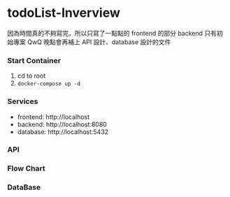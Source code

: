 # todoList-Inverview

因為時間真的不夠寫完，所以只寫了一點點的 frontend 的部分
backend 只有初始專案 QwQ
晚點會再補上 API 設計、database 設計的文件

### Start Container

1. cd to root
2. `docker-compose up -d`

### Services

- frontend: http://localhost
- backend: http://localhost:8080
- database: http://localhost:5432

### API

### Flow Chart

### DataBase
